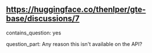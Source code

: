 ## https://huggingface.co/thenlper/gte-base/discussions/7

contains_question: yes

question_part: Any reason this isn't available on the API?